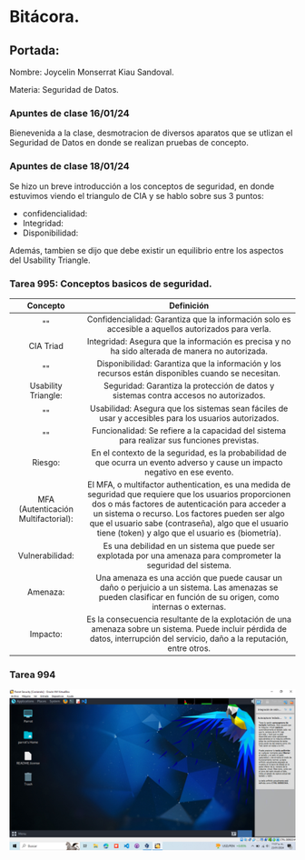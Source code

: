 # Bitácora.

## Portada:

Nombre: Joycelin Monserrat Kiau Sandoval.

Materia: Seguridad de Datos.

### Apuntes de clase 16/01/24

Bienevenida a la clase, desmotracion de diversos aparatos que se utlizan el Seguridad de Datos en donde se realizan pruebas de concepto.

### Apuntes de clase 18/01/24

Se hizo un breve introducción a los conceptos de seguridad, en donde estuvimos viendo el triangulo de CIA y se hablo sobre sus 3 puntos: 
* confidencialidad:
* Integridad:
* Disponibilidad: 

Además, tambien se dijo que debe existir un equilibrio entre los aspectos del Usability Triangle.

### Tarea 995: Conceptos basicos de seguridad.

| Concepto    | Definición  |
|:-------------:|:------------:|
| ""      | Confidencialidad: Garantiza que la información solo es accesible a aquellos autorizados para verla. 
| CIA Triad       |Integridad: Asegura que la información es precisa y no ha sido alterada de manera no autorizada. 
| ""     |Disponibilidad: Garantiza que la información y los recursos están disponibles cuando se necesitan.     | 
| Usability Triangle:      | Seguridad: Garantiza la protección de datos y sistemas contra accesos no autorizados.     | 
| ""    | Usabilidad: Asegura que los sistemas sean fáciles de usar y accesibles para los usuarios autorizados.      | 
| ""       | Funcionalidad: Se refiere a la capacidad del sistema para realizar sus funciones previstas.     | 
| Riesgo:       | En el contexto de la seguridad, es la probabilidad de que ocurra un evento adverso y cause un impacto negativo en ese evento.| 
| MFA (Autenticación Multifactorial):       | El MFA, o multifactor authentication, es una medida de seguridad que requiere que los usuarios proporcionen dos o más factores de autenticación para acceder a un sistema o recurso. Los factores pueden ser algo que el usuario sabe (contraseña), algo que el usuario tiene (token) y algo que el usuario es (biometría).      | 
| Vulnerabilidad:      | Es una debilidad en un sistema que puede ser explotada por una amenaza para comprometer la seguridad del sistema.     | 
| Amenaza:       | Una amenaza es una acción que puede causar un daño o perjuicio a un sistema. Las amenazas se pueden clasificar en función de su origen, como internas o externas.     | 
|Impacto:    | Es la consecuencia resultante de la explotación de una amenaza sobre un sistema. Puede incluir pérdida de datos, interrupción del servicio, daño a la reputación, entre otros.        | 

### Tarea 994 

<img src="./tarea_994_ joykiau.png" />




